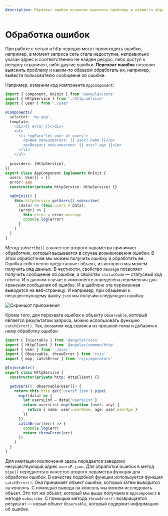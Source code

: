 ```yaml
---
description: Перехват ошибок позволит выяснить проблему и каким-то образом обработать их, например, вывести пользователю сообщение об ошибке
---
```


# Обработка ошибок

При работе с сетью и http нередко могут происходить ошибки, например, в момент запроса сеть стала недоступна, неправильно указан адрес и соответственно не найден ресурс, либо доступ к ресурсу ограничен, либо другие ошибки. **Перехват ошибок** позволит выяснить проблему и каким-то образом обработать их, например, вывести пользователю сообщение об ошибке.

Например, изменим код компонента `AppComponent`:

```typescript
import { Component, OnInit } from '@angular/core'
import { HttpService } from './http.service'
import { User } from './user'

@Component({
  selector: 'my-app',
  template: `
    <div>{{ error }}</div>
    <ul>
      <li *ngFor="let user of users">
        <p>Имя пользователя: {{ user?.name }}</p>
        <p>Возраст пользователя: {{ user?.age }}</p>
      </li>
    </ul>
  `,
  providers: [HttpService],
})
export class AppComponent implements OnInit {
  users: User[] = []
  error: any
  constructor(private httpService: HttpService) {}

  ngOnInit() {
    this.httpService.getUsers().subscribe(
      (data) => (this.users = data),
      (error) => {
        this.error = error.message
        console.log(error)
      }
    )
  }
}
```

Метод `subscribe()` в качестве второго параметра принимает обработчик, который вызывается в случае возникновения ошибки. В этом обработчике мы можем получить ошибку и обработать ее. Ошибка собственно представляет объект, из которого мы можем получить ряд данных. В частности, свойство `message` позволяет получить сообщение об ошибке, а свойство `statusCode` — статусный код ответа. И в данном случае в компоненте определена переменная для хранения сообщения об ошибке. И в шаблоне эта переменная выводится на веб-страницу. И например, при обащении к несуществующему файлу `json` мы получим следующую ошибку:

![Скриншот приложения](errors-1.png)

Кроме того, для перехвата ошибок к объекту `Observable`, который является результатом запроса, можно использовать функцию `catchError()`. Так, возьмем код сервиса из прошлой темы и добавим к нему обработку ошибок:

```typescript
import { Injectable } from '@angular/core'
import { HttpClient } from '@angular/common/http'
import { User } from './user'
import { Observable, throwError } from 'rxjs'
import { map, catchError } from 'rxjs/operators'

@Injectable()
export class HttpService {
  constructor(private http: HttpClient) {}

  getUsers(): Observable<User[]> {
    return this.http.get('usersP.json').pipe(
      map((data) => {
        let usersList = data['usersList']
        return usersList.map(function (user: any) {
          return { name: user.userName, age: user.userAge }
        })
      }),
      catchError((err) => {
        console.log(err)
        return throwError(err)
      })
    )
  }
}
```

Для имитации исключения здесь передается заведомо несуществующий адрес `usersP.json`. Для обработки ошибок в метод `pipe()` передается в качестве второго параметра функция для обработки ошибок. В качестве подобной функции используется функция `catchError()`. Она принимает объект ошибки, который затем выводится на консоль. С помощью вывода на консоль мы можем исследовать объект. Это тот же объект, который мы выше получаем в `AppComponent` в методе `subscribe`. С помощью метода `throwError()` возвращается результат — новый объект `Observable`, который содержит информацию об ошибке.
